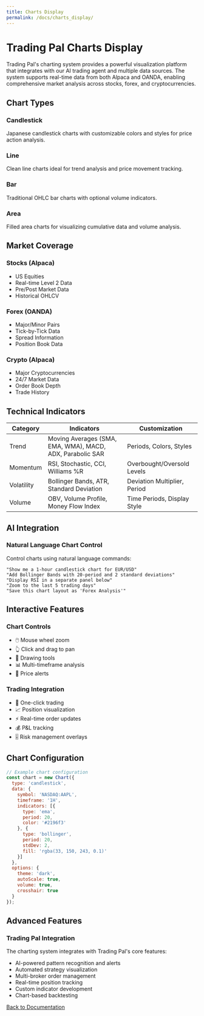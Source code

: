 ```yaml
---
title: Charts Display
permalink: /docs/charts_display/
---
```


# Trading Pal Charts Display

Trading Pal's charting system provides a powerful visualization platform that integrates with our AI trading agent and multiple data sources. The system supports real-time data from both Alpaca and OANDA, enabling comprehensive market analysis across stocks, forex, and cryptocurrencies.

## Chart Types

### Candlestick
Japanese candlestick charts with customizable colors and styles for price action analysis.

### Line
Clean line charts ideal for trend analysis and price movement tracking.

### Bar
Traditional OHLC bar charts with optional volume indicators.

### Area
Filled area charts for visualizing cumulative data and volume analysis.

## Market Coverage

### Stocks (Alpaca)
- US Equities
- Real-time Level 2 Data
- Pre/Post Market Data
- Historical OHLCV

### Forex (OANDA)
- Major/Minor Pairs
- Tick-by-Tick Data
- Spread Information
- Position Book Data

### Crypto (Alpaca)
- Major Cryptocurrencies
- 24/7 Market Data
- Order Book Depth
- Trade History

## Technical Indicators

| Category | Indicators | Customization |
|----------|------------|---------------|
| Trend | Moving Averages (SMA, EMA, WMA), MACD, ADX, Parabolic SAR | Periods, Colors, Styles |
| Momentum | RSI, Stochastic, CCI, Williams %R | Overbought/Oversold Levels |
| Volatility | Bollinger Bands, ATR, Standard Deviation | Deviation Multiplier, Period |
| Volume | OBV, Volume Profile, Money Flow Index | Time Periods, Display Style |

## AI Integration

### Natural Language Chart Control
Control charts using natural language commands:

```text
"Show me a 1-hour candlestick chart for EUR/USD"
"Add Bollinger Bands with 20-period and 2 standard deviations"
"Display RSI in a separate panel below"
"Zoom to the last 5 trading days"
"Save this chart layout as 'Forex Analysis'"
```

## Interactive Features

### Chart Controls
- 🖱️ Mouse wheel zoom
- 👆 Click and drag to pan
- 📏 Drawing tools
- 📊 Multi-timeframe analysis
- 🎯 Price alerts

### Trading Integration
- 💼 One-click trading
- 📈 Position visualization
- ⚡ Real-time order updates
- 💰 P&L tracking
- 🎚️ Risk management overlays

## Chart Configuration

```javascript
// Example chart configuration
const chart = new Chart({
  type: 'candlestick',
  data: {
    symbol: 'NASDAQ:AAPL',
    timeframe: '1H',
    indicators: [{
      type: 'ema',
      period: 20,
      color: '#2196f3'
    }, {
      type: 'bollinger',
      period: 20,
      stdDev: 2,
      fill: 'rgba(33, 150, 243, 0.1)'
    }]
  },
  options: {
    theme: 'dark',
    autoScale: true,
    volume: true,
    crosshair: true
  }
});
```

## Advanced Features

### Trading Pal Integration
The charting system integrates with Trading Pal's core features:

- AI-powered pattern recognition and alerts
- Automated strategy visualization
- Multi-broker order management
- Real-time position tracking
- Custom indicator development
- Chart-based backtesting

[Back to Documentation](/docs/home)
